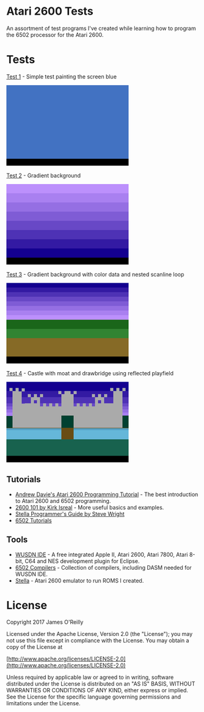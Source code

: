 # Atari 2600 Tests

An assortment of test programs I've created while learning how to program the 6502 processor for the Atari 2600.

# Tests

[Test 1](test-01.asm) - Simple test painting the screen blue

![Test 1](snaps/test-01.png "Test 1")

[Test 2](test-02.asm) - Gradient background

![Test 2](snaps/test-02.png "Test 2")

[Test 3](test-03.asm) - Gradient background with color data and nested scanline loop

![Test 3](snaps/test-03.png "Test 3")

[Test 4](test-04.asm) - Castle with moat and drawbridge using reflected playfield

![Test 4](snaps/test-04.png "Test 4")


## Tutorials

+ [Andrew Davie's Atari 2600 Programming Tutorial](http://atariage.com/forums/topic/33233-sorted-table-of-contents/) - The best introduction to Atari 2600 and 6502 programming.
+ [2600 101 by Kirk Isreal](http://www.alienbill.com/2600/101/) - More useful basics and examples.
+ [Stella Programmer's Guide by Steve Wright](http://www.alienbill.com/2600/101/docs/stella.html)
+ [6502 Tutorials](http://www.6502.org/tutorials/)

## Tools

+ [WUSDN IDE](http://www.wudsn.com/index.php/ide) - A free integrated Apple II, Atari 2600, Atari 7800, Atari 8-bit, C64 and NES development plugin for Eclipse.
+ [6502 Compilers](http://www.wudsn.com/productions/java/ide/downloads/compilers.zip) - Collection of compilers, including DASM needed for WUSDN IDE.
+ [Stella](http://stella.sourceforge.net/) - Atari 2600 emulator to run ROMS I created.

# License

Copyright 2017 James O'Reilly

Licensed under the Apache License, Version 2.0 (the "License");
you may not use this file except in compliance with the License.
You may obtain a copy of the License at

[http://www.apache.org/licenses/LICENSE-2.0](http://www.apache.org/licenses/LICENSE-2.0)

Unless required by applicable law or agreed to in writing, software
distributed under the License is distributed on an "AS IS" BASIS,
WITHOUT WARRANTIES OR CONDITIONS OF ANY KIND, either express or implied.
See the License for the specific language governing permissions and
limitations under the License.
